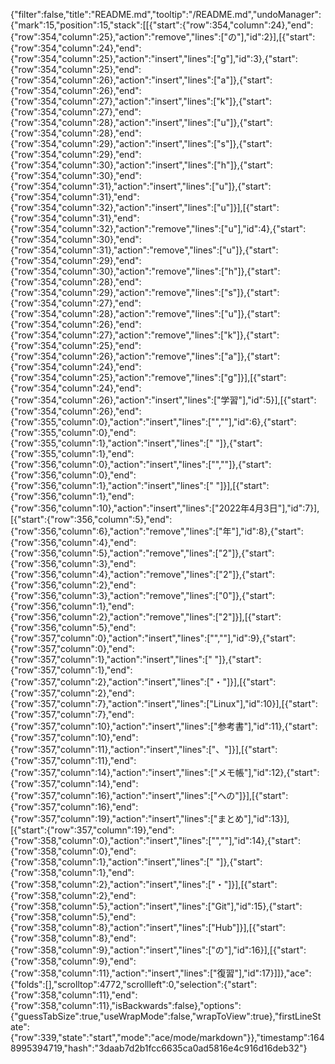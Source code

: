 {"filter":false,"title":"README.md","tooltip":"/README.md","undoManager":{"mark":15,"position":15,"stack":[[{"start":{"row":354,"column":24},"end":{"row":354,"column":25},"action":"remove","lines":["の"],"id":2}],[{"start":{"row":354,"column":24},"end":{"row":354,"column":25},"action":"insert","lines":["g"],"id":3},{"start":{"row":354,"column":25},"end":{"row":354,"column":26},"action":"insert","lines":["a"]},{"start":{"row":354,"column":26},"end":{"row":354,"column":27},"action":"insert","lines":["k"]},{"start":{"row":354,"column":27},"end":{"row":354,"column":28},"action":"insert","lines":["u"]},{"start":{"row":354,"column":28},"end":{"row":354,"column":29},"action":"insert","lines":["s"]},{"start":{"row":354,"column":29},"end":{"row":354,"column":30},"action":"insert","lines":["h"]},{"start":{"row":354,"column":30},"end":{"row":354,"column":31},"action":"insert","lines":["u"]},{"start":{"row":354,"column":31},"end":{"row":354,"column":32},"action":"insert","lines":["u"]}],[{"start":{"row":354,"column":31},"end":{"row":354,"column":32},"action":"remove","lines":["u"],"id":4},{"start":{"row":354,"column":30},"end":{"row":354,"column":31},"action":"remove","lines":["u"]},{"start":{"row":354,"column":29},"end":{"row":354,"column":30},"action":"remove","lines":["h"]},{"start":{"row":354,"column":28},"end":{"row":354,"column":29},"action":"remove","lines":["s"]},{"start":{"row":354,"column":27},"end":{"row":354,"column":28},"action":"remove","lines":["u"]},{"start":{"row":354,"column":26},"end":{"row":354,"column":27},"action":"remove","lines":["k"]},{"start":{"row":354,"column":25},"end":{"row":354,"column":26},"action":"remove","lines":["a"]},{"start":{"row":354,"column":24},"end":{"row":354,"column":25},"action":"remove","lines":["g"]}],[{"start":{"row":354,"column":24},"end":{"row":354,"column":26},"action":"insert","lines":["学習"],"id":5}],[{"start":{"row":354,"column":26},"end":{"row":355,"column":0},"action":"insert","lines":["",""],"id":6},{"start":{"row":355,"column":0},"end":{"row":355,"column":1},"action":"insert","lines":[" "]},{"start":{"row":355,"column":1},"end":{"row":356,"column":0},"action":"insert","lines":["",""]},{"start":{"row":356,"column":0},"end":{"row":356,"column":1},"action":"insert","lines":[" "]}],[{"start":{"row":356,"column":1},"end":{"row":356,"column":10},"action":"insert","lines":["2022年4月3日"],"id":7}],[{"start":{"row":356,"column":5},"end":{"row":356,"column":6},"action":"remove","lines":["年"],"id":8},{"start":{"row":356,"column":4},"end":{"row":356,"column":5},"action":"remove","lines":["2"]},{"start":{"row":356,"column":3},"end":{"row":356,"column":4},"action":"remove","lines":["2"]},{"start":{"row":356,"column":2},"end":{"row":356,"column":3},"action":"remove","lines":["0"]},{"start":{"row":356,"column":1},"end":{"row":356,"column":2},"action":"remove","lines":["2"]}],[{"start":{"row":356,"column":5},"end":{"row":357,"column":0},"action":"insert","lines":["",""],"id":9},{"start":{"row":357,"column":0},"end":{"row":357,"column":1},"action":"insert","lines":[" "]},{"start":{"row":357,"column":1},"end":{"row":357,"column":2},"action":"insert","lines":["・"]}],[{"start":{"row":357,"column":2},"end":{"row":357,"column":7},"action":"insert","lines":["Linux"],"id":10}],[{"start":{"row":357,"column":7},"end":{"row":357,"column":10},"action":"insert","lines":["参考書"],"id":11},{"start":{"row":357,"column":10},"end":{"row":357,"column":11},"action":"insert","lines":["、"]}],[{"start":{"row":357,"column":11},"end":{"row":357,"column":14},"action":"insert","lines":["メモ帳"],"id":12},{"start":{"row":357,"column":14},"end":{"row":357,"column":16},"action":"insert","lines":["への"]}],[{"start":{"row":357,"column":16},"end":{"row":357,"column":19},"action":"insert","lines":["まとめ"],"id":13}],[{"start":{"row":357,"column":19},"end":{"row":358,"column":0},"action":"insert","lines":["",""],"id":14},{"start":{"row":358,"column":0},"end":{"row":358,"column":1},"action":"insert","lines":[" "]},{"start":{"row":358,"column":1},"end":{"row":358,"column":2},"action":"insert","lines":["・"]}],[{"start":{"row":358,"column":2},"end":{"row":358,"column":5},"action":"insert","lines":["Git"],"id":15},{"start":{"row":358,"column":5},"end":{"row":358,"column":8},"action":"insert","lines":["Hub"]}],[{"start":{"row":358,"column":8},"end":{"row":358,"column":9},"action":"insert","lines":["の"],"id":16}],[{"start":{"row":358,"column":9},"end":{"row":358,"column":11},"action":"insert","lines":["復習"],"id":17}]]},"ace":{"folds":[],"scrolltop":4772,"scrollleft":0,"selection":{"start":{"row":358,"column":11},"end":{"row":358,"column":11},"isBackwards":false},"options":{"guessTabSize":true,"useWrapMode":false,"wrapToView":true},"firstLineState":{"row":339,"state":"start","mode":"ace/mode/markdown"}},"timestamp":1648995394719,"hash":"3daab7d2b1fcc6635ca0ad5816e4c916d16deb32"}